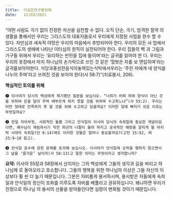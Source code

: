 ```yaml
---
title:  더깊은연구를위해
date:   12/03/2021
---
```


“어떤 사람도 극기 없이 진정한 자선을 실천할 수 없다. 오직 단순, 극기, 엄격한 절약 의 생활을 통해서만 우리는 그리스도의 대표자들로서 우리에게 지정된 사업을 완수 할 수 있다. 자만심과 세속적 야망은 우리의 마음에서 추방되어야 한다. 우리의 모든 사 업에서 그리스도의 생애에 나타난 이타심의 원칙이 실천되어야 한다. 우리 집들의 벽 과 그림과 가구들 위에서 우리는 ‘유리하는 빈민을 집에 들이며’라는 글귀를 읽어야 한 다. 우리는 우리의 옷장에서 마치 하나님의 손가락으로 쓰인 것 같은 ‘헐벗은 자를 보 면입히며’라는글귀를보아야한다. 식당과풍성한음식이놓여있는식탁에서우리는 ‘주린 자에게 네 양식을 나누어 주며’라고 쓰여진 것을 보아야 한다(사 58:7)”(치료봉사, 206).

**핵심적인 토의를 위해**

`➊ 이사야가 당시의 백성에게 제기했던 질문을 보십시오. “너희가 어찌 하여 양식이 아닌 것을 위하여 은을 달아 주며 배부르게 하지 못할 것을 위하여 수고하느냐”(사 55:2). 우리는 어떤 형태로 만족하지 못 할 것을 위해 수고하고 있을까요? 이러한 덫에 빠지기 쉬운 이유는 무엇일까요?`

`➋ 만일 자아부정, 사회적인 돌봄 그리고 안식일이 이사야 당시의 속죄일에 중요한 개념이었 다면, 예수님이 재림하시기 직전 희년의 나팔이 울려 퍼지고 궁극적인 해방을 알리게 될 마지막 시대의 속죄일(단 8:14)에도 이러한 것들은 얼마나 중요할까요?(고전 15:52, 레 25:9~10 참고).`

`➌ 안식일 준수에 관한 문제를 토의해 보십시오. 이사야가 안식일에 오락을 행하지 않으면서 그 날을 ‘즐거운’ 날이라(사 58:13)고 말한 의미는 무엇이라고 생각합니까?`

**요약:** 이사야 55장과 58장에서 선지자는 그의 백성에게 그들의 생각과 길을 버리고 하나님께 로 돌아오라고 호소합니다. 그들의 행복을 위한 하나님의 이상은 그들 자신의 이상보다 훨 씬 더 높기 때문입니다. 그분은 자비롭게 용서하시며, 용서받은 자들에게 속죄일과 안식일의 정신이 조화를 이루도록 자비를 베풀라고 권유하십니다. 왜냐하면 우리가 진정으로 하나님 의 용서의 선물을 받아들인다면 심령이 변화될 것이기 때문입니다.